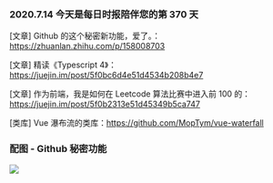 ### 2020.7.14 今天是每日时报陪伴您的第 370 天

[文章] Github 的这个秘密新功能，爱了。：<https://zhuanlan.zhihu.com/p/158008703>

[文章] 精读《Typescript 4》：<https://juejin.im/post/5f0bc6d4e51d4534b208b4e7>

[文章] 作为前端，我是如何在 Leetcode 算法比赛中进入前 100 的：<https://juejin.im/post/5f0b2313e51d45349b5ca747>

[类库] Vue 瀑布流的类库：<https://github.com/MopTym/vue-waterfall>

### 配图 - Github 秘密功能

![](https://pic3.zhimg.com/v2-648cd394832265cc215ea1ab35ab16fb_r.jpg?source=172ae18b)
